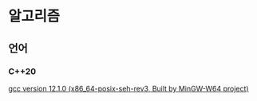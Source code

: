 # 알고리즘
## 언어
### C++20
[gcc version 12.1.0 (x86_64-posix-seh-rev3, Built by MinGW-W64 project)](https://github.com/niXman/mingw-builds-binaries/releases/tag/12.1.0-rt_v10-rev3)
